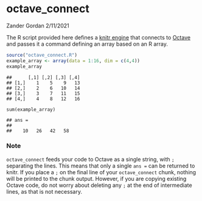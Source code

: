 octave\_connect
================
Zander Gordan
2/11/2021

The R script provided here defines a [knitr
engine](https://bookdown.org/yihui/rmarkdown-cookbook/custom-engine.html)
that connects to [Octave](https://www.gnu.org/software/octave/) and
passes it a command defining an array based on an R array.

``` r
source("octave_connect.R")
example_array <- array(data = 1:16, dim = c(4,4))
example_array
```

    ##      [,1] [,2] [,3] [,4]
    ## [1,]    1    5    9   13
    ## [2,]    2    6   10   14
    ## [3,]    3    7   11   15
    ## [4,]    4    8   12   16

``` octave_connect
sum(example_array)
```

    ## ans =
    ## 
    ##    10   26   42   58

### Note

`octave_connect` feeds your code to Octave as a single string, with `;`
separating the lines. This means that only a single `ans =` can be
returned to knitr. If you place a `;` on the final line of your
`octave_connect` chunk, nothing will be printed to the chunk output.
However, if you are copying existing Octave code, do not worry about
deleting any `;` at the end of intermediate lines, as that is not
necessary.
